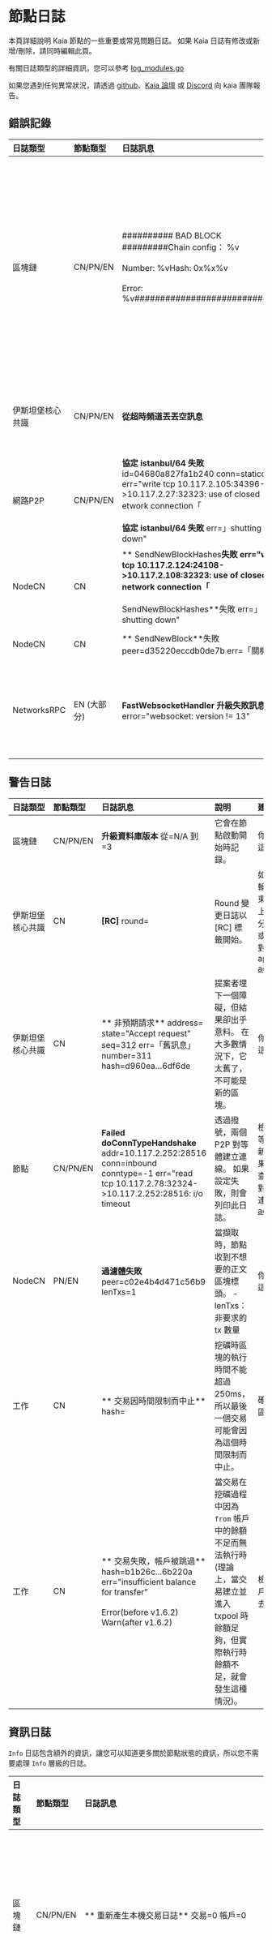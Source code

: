 # 節點日誌

本頁詳細說明 Kaia 節點的一些重要或常見問題日誌。
如果 Kaia 日誌有修改或新增/刪除，請同時編輯此頁。

有關日誌類型的詳細資訊，您可以參考 [log_modules.go](https://github.com/kaiachain/kaia/blob/dev/log/log_modules.go)

如果您遇到任何異常狀況，請透過 [github](https://github.com/kaiachain/kaia/issues)、[Kaia 論壇](https://devforum.kaia.io/) 或 [Discord](https://discord.com/KaiaOfficial) 向 kaia 團隊報告。

## 錯誤記錄

| 日誌類型        | 節點類型                        | 日誌訊息                                                                                                                                                                                                                                                                                                                                                | 說明                                                                                                                                                        | 建議指南                                                                                                                |
| :---------- | :-------------------------- | :-------------------------------------------------------------------------------------------------------------------------------------------------------------------------------------------------------------------------------------------------------------------------------------------------------------------------------------------------- | :-------------------------------------------------------------------------------------------------------------------------------------------------------- | :------------------------------------------------------------------------------------------------------------------ |
| 區塊鏈         | CN/PN/EN                    | ########## BAD BLOCK #########Chain config： %v<br/><br/>Number: %vHash: 0x%x%v<br/><br/>Error: %v##############################                                                                                                                                                                     | 當接收到的收據和執行結果不一致時，就會發生壞區塊。 如果節點因區塊記錄不良而停止，可能有兩個原因。  <br/>- 案例 1. 節點的組態是錯誤的，例如二進位版本。  <br/>- 案例 2. 程式碼有問題 其他節點很可能也會遇到相同的問題。 | 這個錯誤很重要，所以如果您看到任何壞的區塊，請提出問題或回報到 Kaia GitHub 套件庫。                                                                    |
| 伊斯坦堡核心共識    | CN/PN/EN                    | **從超時頻道丟丟空訊息**                                                                                                                                                                                                                                                                                                                                      | 這表示換輪計時器將會過期。 如果計時器意外關閉，則會列印此錯誤訊息。                                                                                                                        | 錯誤可能在啟動下載器時發生。  檢查下一個記錄也會列印：`Block synchronisation started`。                                                        |
| 網路P2P       | CN/PN/EN                    | **協定 istanbul/64 失敗** id=04680a827fa1b240 conn=staticdial err="write tcp 10.117.2.105:34396->10.117.2.27:32323: use of closed etwork connection「<br/><br/>**協定 istanbul/64 失敗** err=」shutting down" | 當另一個節點斷線時，可以列印此記錄。 其後通常會出現 `Disconnected a P2P Peer` 日誌。                                                                                                  | 檢查斷開的對等端是否又重新連線。 如果沒有重新連線，請檢查網路狀態或對等連線 [admin_peers](../../../references/json-rpc/admin/peers) |
| NodeCN      | CN                          | \*\* SendNewBlockHashes**失敗 err="write tcp 10.117.2.124:24108->10.117.2.108:32323: use of closed network connection「<br/><br/>** SendNewBlockHashes\*\*失敗 err=」shutting down"                       | 與 `Protocol istanbul/64 failed` 相同                                                                                                                        | 與 `Protocol istanbul/64 failed` 相同                                                                                  |
| NodeCN      | CN                          | \*\* SendNewBlock\*\*失敗 peer=d35220eccdb0de7b err=「關機中」                                                                                                                                                                                                                                                                                             | 與 `Protocol istanbul/64 failed` 相同                                                                                                                        | 與 `Protocol istanbul/64 failed` 相同                                                                                  |
| NetworksRPC | EN (大部分) | **FastWebsocketHandler 升級失敗訊息** error="websocket: version != 13"                                                                                                                                                                                                                                                                    | WebSocket 連線的版本問題                                                                                                                                         | 請求的標頭應包含 `Sec-Websocket-Version` 欄位，其值設定為 13。 您可能尚未使用 kaia rpc 用戶端。                                                 |

## 警告日誌

| 日誌類型     | 節點類型     | 日誌訊息                                                                                                                                                                                                                                                                                                                                                             | 說明                                                                                                    | 建議指南                                                                                                                                          |
| :------- | :------- | :--------------------------------------------------------------------------------------------------------------------------------------------------------------------------------------------------------------------------------------------------------------------------------------------------------------------------------------------------------------- | :---------------------------------------------------------------------------------------------------- | :-------------------------------------------------------------------------------------------------------------------------------------------- |
| 區塊鏈      | CN/PN/EN | **升級資料庫版本** 從=N/A 到=3                                                                                                                                                                                                                                                                                                                                            | 它會在節點啟動開始時記錄。                                                                                         | 你不需要處理這個                                                                                                                                      |
| 伊斯坦堡核心共識 | CN       | **[RC]** round=                                                                                                                                                                                                                                                                                              | Round 變更日誌以 [RC] 標籤開始。                            | 如果一輪或兩輪都沒有結束，而且持續上升，則應先分析網路狀態或對等連線。  對等連線檢查 api: [admin_peers](../../../references/json-rpc/admin/peers) |
| 伊斯坦堡核心共識 | CN       | \*\* 非預期請求\*\* address= state="Accept request" seq=312 err=「舊訊息」 number=311 hash=d960ea…6df6de                                                                                                                                                                                                                                                                   | 提案者埋下一個障礙，但結果卻出乎意料。 在大多數情況下，它太舊了，不可能是新的區塊。                                                            | 你不需要處理這個                                                                                                                                      |
| 節點       | CN/PN/EN | **Failed doConnTypeHandshake** addr=10.117.2.252:28516 conn=inbound conntype=-1 err="read tcp 10.117.2.78:32324->10.117.2.252:28516: i/o timeout | 透過撥號，兩個 P2P 對等體建立連線。 如果設定失敗，則會列印此日誌。                                                                  | 檢查斷開的對等端是否又重新連線。 如果沒有，請檢查網路狀態或對等連線對等連線檢查 api: [admin_peers](../../../references/json-rpc/admin/peers)    |
| NodeCN   | PN/EN    | **過濾體失敗** peer=c02e4b4d471c56b9 lenTxs=1                                                                                                                                                                                                                                                                                                                         | 當擷取時，節點收到不想要的正文區塊標頭。  - lenTxs：非要求的 tx 數量                                                             | 你不需要處理這個                                                                                                                                      |
| 工作       | CN       | \*\* 交易因時間限制而中止\*\* hash=                                                                                                                                                                                                                                                                                                                                        | 挖礦時區塊的執行時間不能超過 250ms，所以最後一個交易可能會因為這個時間限制而中止。                                                          | 確認交易進入區塊。                                                                                                                                     |
| 工作       | CN       | \*\* 交易失敗，帳戶被跳過\*\* hash=b1b26c...6b220a err="insufficient balance for transfer"<br/><br/>Error(before v1.6.2)<br/>Warn(after v1.6.2)                                                                      | 當交易在挖礦過程中因為 `from` 帳戶中的餘額不足而無法執行時 (理論上，當交易建立並進入 txpool 時餘額足夠，但實際執行時餘額不足，就會發生這種情況)。 | 檢查 `from` 帳戶是否真的失去平衡。                                                                                                                         |

## 資訊日誌

`Info` 日誌包含額外的資訊，讓您可以知道更多關於節點狀態的資訊，所以您不需要處理 `Info` 層級的日誌。

| 日誌類型    | 節點類型     | 日誌訊息                                                                                                                                                                                                                                                      | 說明                                                                                                                                                                                                                                                                                                                                                                                                                                                         |
| :------ | :------- | :-------------------------------------------------------------------------------------------------------------------------------------------------------------------------------------------------------------------------------------------------------- | :--------------------------------------------------------------------------------------------------------------------------------------------------------------------------------------------------------------------------------------------------------------------------------------------------------------------------------------------------------------------------------------------------------------------------------------------------------- |
| 區塊鏈     | CN/PN/EN | \*\* 重新產生本機交易日誌\*\* 交易=0 帳戶=0                                                                                                                                                                                                                             | 關閉節點時，本機 tx 會記錄到一個檔案 (預設檔案名稱為 transactions.rlp)。 當使用日誌檔案重新啟動節點時，本機事務可以根據檔案重新產生。  - transactions：重新產生的本機交易數量。  - accounts: 重新生成的帳號數量(==from)                                                                                                                                                                                                                                          |
| 區塊鏈     | CN/PN/EN | \*\* 插入新區塊\*\* 編號=14 hash=13cbfc…f007fc txs=0 gas=0 elapsed=793.458µs processTxs=167ns finalize=157.708µs validateState=7.542µs totalWrite=443.417µs trieWrite=256.667µs  | 如果該節點不是該區塊的提案者，且共識成功，則該節點已執行 (==validates) 該區塊。 換句話說，會插入一個區塊。  - gas：執行 tx 時所消耗的總氣體。  此欄位通常用於測試網路，以找出每個區塊使用的瓦斯。                                                                                                                                                                                                                                                                                                                         |
| 網路P2P   | CN/PN/EN | **[Dial] 新增來自靜態節點的撥號候選** id=62a08a4b9f091c4b NodeType=0 ip=10.117.2.8 mainPort=32323 port=[32323] | 連接了一個新的 P2P 對等點，它是一個靜態節點。 使用 static-nodes.json 或 addpeer api 手動新增的節點稱為靜態節點。 如果是多通道，則使用兩個連接埠。 ex. [32323, 32324].  - id: dst 對等節點 id - NodeType: dst 節點類型(cn,pn,en,bn) - ip: dst ip - mainPort: dst TCP 聆聽連接埠號碼 - port: dst TCP 聆聽連接埠號碼，包括主連接埠和子連接埠。 |
| 網路P2P   | CN/PN/EN | \*\* 新增一個多通道 P2P 對等\*\* id=28a6760472a078fb conn=staticdial peerID=28a6760472a078fb                                                                                                                                                                       | 新對等端以多通道對等端連接。  - id/peerID: 我的節點的對等者 ID - conn: 連線類型 - inbound: 有人連線我 - staticdial: 靜態連線，例如 static-nodes.json 或 addPeer - trusteddial: 可信賴的連線，例如 trust-nodes.json。 即使連線數量超過最大限制，也可以隨時重新連線並建立連線。                                                                                                                                           |
| 網路P2P   | CN/PN/EN | \*\* 斷開一個多通道 P2P 對等\*\* id=28a6760472a078fb conn=inbound peerID=28a6760472a078fb peerName=Kaia/v1.7.3+acae89350c/darwin-arm64/go1.18.1 err=EOF                                            | 多通道對等斷線。  - peerName：它顯示我的節點資訊 - 錯：連線中斷的原因                                                                                                                                                                                                                                                                                                                                                                                                                 |
| 網路P2P   | CN/PN/EN | **ProtocolManager.processConsensusMsg closed** id=28a6760472a078fb conn=inbound PeerName=Kaia/v1.7.3+acae89350c/darwin-arm64/go1.18.1                                     | 當 P2P 節點斷線時，它們之間的共識訊息通道也會關閉。                                                                                                                                                                                                                                                                                                                                                                                                                               |
| 儲存狀態資料庫 | CN/PN/EN | \*\* 來自記憶體資料庫的暫存 trie\*\* blockNum=23460 更新節點=4 更新節點 size=499.00B time=539.959µs gcnodes=68 gcsize=10.55kB gctime=226.499µs livenodes=245 livesize=37.80kB                | 列印此日誌是為了通知您 trie db 已經提交。 在這裡，commit 表示將 db 變更匯入實際的 db。  定期進行提交。  - 案例 1. 如果節點是完整節點，則會針對每 128 個區塊進行 trie commit。  - 案例 2. 如果節點是歸檔節點，則會對每個區塊進行 trie commit。  承諾也是在下一種情況下做出的。  - , 節點關閉時會進行提交。  - 當記憶體大小超過上限時，就會進行提交。  提示。  - gc 代表垃圾回收。 這裡，垃圾回收是指清除 trie 節點變更時的 db 寫入。  - 一個完整節點儲存每 128 個週期和最新 128 個區塊的資訊。  - 歸檔節點儲存每個區塊的資訊。                                                                                                |
| 工作      | CN       | \*\* 提交新的採礦工作\*\* number=14 hash=438ef7…68ca7f txs=0 elapsed=605.375µs commitTime=184.708µs finalizeTime=414.375µs                                                                                        | 每個 CN 都會挖一個區塊，為輪轉作準備 - number：區塊編號 - hash：區塊切細值（它不是最終版本） - txs：區塊中的交易數量 - elapsed：總的區塊挖礦時間（commitTime + finalizeTime） - commitTime：區塊中的交易執行時間 - finalizeTime：區塊最終完成時間                                                                                                                                                                                                                                                                                      |
| 工作      | CN       | \*\* 成功封存新區塊\*\* 編號=14 hash=13cbfc…f007fc                                                                                                                                                                                                                 | [Only Proposer] 封裝新區塊成功。 封裝包含接下來的步驟。  - 區塊的 Ibft 共識程序。  - 更新區塊的時間戳記和簽名                                                                                                                                                                                                                                                                                                                                 |
| 工作      | CN       | **成功寫入已挖掘的區塊** num=14 hash=13cbfc…f007fc txs=0 elapsed=617.709µs                                                                                                                                                                          | [Only Proposer] 如果節點是 Proposer，而且共識成功，則 Proposer 需要將區塊執行結果存入資料庫。 此日誌表示儲存成功。                                                                                                                                                                                                                                                                                                                            |
| 工作      | CN       | \*\* 未來開採太遙遠\*\* 等待=1 秒                                                                                                                                                                                                                                   | 為了維持 1 秒的區塊建立週期，節點會休眠「1 秒 - 前一個區塊的產生/傳播/執行時間」。  - wait：節點休眠的時間                                                                                                                                                                                                                                                                                                                                                                                             |
| VM      | CN/PN/EN | **由於 addr 不是程式帳號，因此返回** addr=                                                                                                                                                                                                                             | 有人試圖調用一個不存在的合同。  提示。 在 Kaia 中，程式帳戶等同於合約帳戶。                                                                                                                                                                                                                                                                                                                                                                                                                 |
